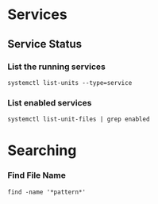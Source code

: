 # Services

## Service Status

### List the running services
`systemctl list-units --type=service`
### List enabled services
`systemctl list-unit-files | grep enabled`

# Searching

### Find File Name
`find -name '*pattern*'`